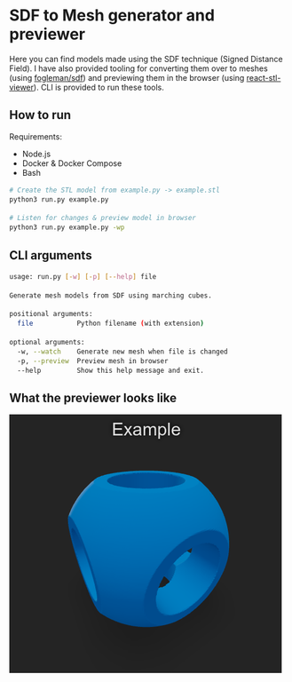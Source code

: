 # SDF to Mesh generator and previewer

Here you can find models made using the SDF technique (Signed Distance Field). I have also provided tooling for converting them over to meshes (using [fogleman/sdf](https://github.com/fogleman/sdf)) and previewing them in the browser (using [react-stl-viewer](https://www.npmjs.com/package/react-stl-viewer)). CLI is provided to run these tools.

## How to run

Requirements:

- Node.js
- Docker & Docker Compose
- Bash

```bash
# Create the STL model from example.py -> example.stl
python3 run.py example.py

# Listen for changes & preview model in browser
python3 run.py example.py -wp
```

## CLI arguments

```bash
usage: run.py [-w] [-p] [--help] file

Generate mesh models from SDF using marching cubes.

positional arguments:
  file           Python filename (with extension)

optional arguments:
  -w, --watch    Generate new mesh when file is changed
  -p, --preview  Preview mesh in browser
  --help         Show this help message and exit.
```

## What the previewer looks like

![Example](./preview/example.png)
